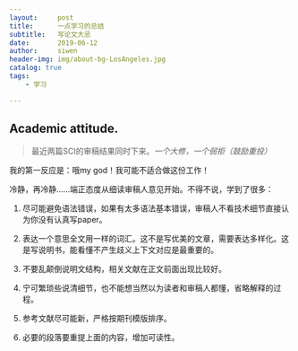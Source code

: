 ```yaml
---
layout:     post
title:      一点学习的总结
subtitle:   写论文大忌
date:       2019-06-12
author:     siwen
header-img: img/about-bg-LosAngeles.jpg
catalog: true
tags:
    - 学习

---
```



## Academic attitude.
> 最近两篇SCI的审稿结果同时下来。*一个大修，一个弱拒（鼓励重投）*

  我的第一反应是：哦my god！我可能不适合做这份工作！

  冷静，再冷静......端正态度从细读审稿人意见开始。不得不说，学到了很多：

  1. 尽可能避免语法错误，如果有太多语法基本错误，审稿人不看技术细节直接认为你没有认真写paper。

  2. 表达一个意思全文用一样的词汇。这不是写优美的文章，需要表达多样化。这是写说明书，能看懂不产生歧义上下文对应是最重要的。

  3. 不要乱颠倒说明文结构，相关文献在正文前面出现比较好。

  4. 宁可繁琐些说清细节，也不能想当然以为读者和审稿人都懂，省略解释的过程。

  5. 参考文献尽可能新，严格按期刊模版排序。

  6. 必要的段落要重提上面的内容，增加可读性。
  

 

  
   
   
  

